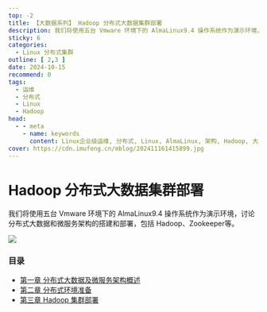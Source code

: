 ```yaml
---
top: -2
title: 【大数据系列】 Hadoop 分布式大数据集群部署
description: 我们将使用五台 Vmware 环境下的 AlmaLinux9.4 操作系统作为演示环境，讨论分布式大数据和微服务架构的搭建和部署，包括 Hadoop、Zookeeper、Kubernetes等技术。
sticky: 6
categories:
  - Linux 分布式集群
outline: [ 2,3 ]
date: 2024-10-15
recommend: 0
tags:
  - 运维
  - 分布式
  - Linux
  - Hadoop
head:
  - - meta
    - name: keywords
      content: Linux企业级运维, 分布式, Linux, AlmaLinux, 架构, Hadoop, 大数据
cover: https://cdn.imufeng.cn/mblog/202411161415899.jpg
---
```


# Hadoop 分布式大数据集群部署

我们将使用五台 Vmware 环境下的 AlmaLinux9.4 操作系统作为演示环境，讨论分布式大数据和微服务架构的搭建和部署，包括 Hadoop、Zookeeper等。

![](https://cdn.imufeng.cn/mblog/202411161415899.jpg)



### 目录

- [第一章 分布式大数据及微服务架构概述](./overview.md)
- [第二章 分布式环境准备](./preparations.md)
- [第三章 Hadoop 集群部署](./hadoop-install)
